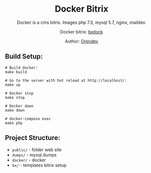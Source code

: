 <div align="center">
  <h1>Docker Bitrix</h1>
  <p>
    Docker is a cms bitrix. Images php 7.3, mysql 5.7, nginx, maildev.
  </p>
  <p>Docker bitrix: <a href="https://github.com/Orendev/bxdock">bxdock</a></p>
  <p>Author: <a href="https://orendev.ru" target="_blank">Orendev</a></p>
</div>

## Build Setup:

``` make
# Build docker:
make build

# Go to the server with hot reload at http://localhost/:
make up

# Docker stop
make stop

# Docker down
make down

# docker-compose exec
make php
```

## Project Structure:

* `public/` - folder web site
* `dumps/` - mysql dumps
* `docker/` - docker
* `bx/` - templates bitrix setup
